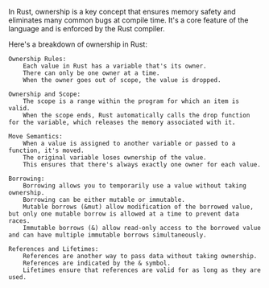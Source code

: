 In Rust, ownership is a key concept that ensures memory safety and eliminates many common bugs at compile time. It's a core feature of the language and is enforced by the Rust compiler.

Here's a breakdown of ownership in Rust:

    Ownership Rules:
        Each value in Rust has a variable that's its owner.
        There can only be one owner at a time.
        When the owner goes out of scope, the value is dropped.

    Ownership and Scope:
        The scope is a range within the program for which an item is valid.
        When the scope ends, Rust automatically calls the drop function for the variable, which releases the memory associated with it.

    Move Semantics:
        When a value is assigned to another variable or passed to a function, it's moved.
        The original variable loses ownership of the value.
        This ensures that there's always exactly one owner for each value.

    Borrowing:
        Borrowing allows you to temporarily use a value without taking ownership.
        Borrowing can be either mutable or immutable.
        Mutable borrows (&mut) allow modification of the borrowed value, but only one mutable borrow is allowed at a time to prevent data races.
        Immutable borrows (&) allow read-only access to the borrowed value and can have multiple immutable borrows simultaneously.

    References and Lifetimes:
        References are another way to pass data without taking ownership.
        References are indicated by the & symbol.
        Lifetimes ensure that references are valid for as long as they are used.